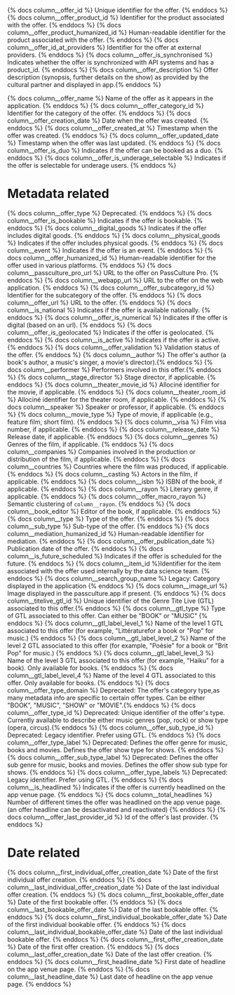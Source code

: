 {% docs column__offer_id %} Unique identifier for the offer. {% enddocs %}
{% docs column__offer_product_id %} Identifier for the product associated with the offer. {% enddocs %}
{% docs column__offer_product_humanized_id %} Human-readable identifier for the product associated with the offer. {%
enddocs %}
{% docs column__offer_id_at_providers %} Identifier for the offer at external providers. {% enddocs %}
{% docs column__offer_is_synchronised %} Indicates whether the offer is synchronized with API systems and has a
product_id. {% enddocs %}
{% docs column__offer_description %} Offer description (synopsis, further details on the show) as provided by the
cultural partner and displayed in app.{% enddocs %}

{% docs column__offer_name %} Name of the offer as it appears in the application. {% enddocs %}
{% docs column__offer_category_id %} Identifier for the category of the offer. {% enddocs %}
{% docs column__offer_creation_date %} Date when the offer was created. {% enddocs %}
{% docs column__offer_created_at %} Timestamp when the offer was created. {% enddocs %}
{% docs column__offer_updated_date %} Timestamp when the offer was last updated. {% enddocs %}
{% docs column__offer_is_duo %} Indicates if the offer can be booked as a duo. {% enddocs %}
{% docs column__offer_is_underage_selectable %} Indicates if the offer is selectable for underage users. {% enddocs %}

# Metadata related

{% docs column__offer_type %} Deprecated. {% enddocs %}
{% docs column__offer_is_bookable %} Indicates if the offer is bookable. {% enddocs %}
{% docs column__digital_goods %} Indicates if the offer includes digital goods. {% enddocs %}
{% docs column__physical_goods %} Indicates if the offer includes physical goods. {% enddocs %}
{% docs column__event %} Indicates if the offer is an event. {% enddocs %}
{% docs column__offer_humanized_id %} Human-readable identifier for the offer used in various platforms. {% enddocs %}
{% docs column__passculture_pro_url %} URL to the offer on PassCulture Pro. {% enddocs %}
{% docs column__webapp_url %} URL to the offer on the web application. {% enddocs %}
{% docs column__offer_subcategory_id %} Identifier for the subcategory of the offer. {% enddocs %}
{% docs column__offer_url %} URL to the offer. {% enddocs %}
{% docs column__is_national %} Indicates if the offer is available nationally. {% enddocs %}
{% docs column__offer_is_numerical %} Indicates if the offer is digital (based on an url). {% enddocs %}
{% docs column__offer_is_geolocated %} Indicates if the offer is geolocated. {% enddocs %}
{% docs column__is_active %} Indicates if the offer is active. {% enddocs %}
{% docs column__offer_validation %} Validation status of the offer. {% enddocs %}
{% docs column__author %} The offer's author (a book's author, a music's singer, a movie's director).{% enddocs %}
{% docs column__performer %} Performers involved in this offer.{% enddocs %}
{% docs column__stage_director %} Stage director, if applicable. {% enddocs %}
{% docs column__theater_movie_id %} Allociné identifier for the movie, if applicable. {% enddocs %}
{% docs column__theater_room_id %} Allociné identifier for the theater room, if applicable. {% enddocs %}
{% docs column__speaker %} Speaker or professor, if applicable. {% enddocs %}
{% docs column__movie_type %} Type of movie, if applicable (e.g., feature film, short film). {% enddocs %}
{% docs column__visa %} Film visa number, if applicable. {% enddocs %}
{% docs column__release_date %} Release date, if applicable. {% enddocs %}
{% docs column__genres %} Genres of the film, if applicable. {% enddocs %}
{% docs column__companies %} Companies involved in the production or distribution of the film, if applicable. {% enddocs
%}
{% docs column__countries %} Countries where the film was produced, if applicable. {% enddocs %}
{% docs column__casting %} Actors in the film, if applicable. {% enddocs %}
{% docs column__isbn %} ISBN of the book, if applicable. {% enddocs %}
{% docs column__rayon %} Literary genre, if applicable. {% enddocs %}
{% docs column__offer_macro_rayon %} Semantic clustering of `column__rayon`. {% enddocs %}
{% docs column__book_editor %} Editor of the book, if applicable. {% enddocs %}
{% docs column__type %} Type of the offer. {% enddocs %}
{% docs column__sub_type %} Sub-type of the offer. {% enddocs %}
{% docs column__mediation_humanized_id %} Human-readable identifier for mediation. {% enddocs %}
{% docs column__offer_publication_date %} Publication date of the offer. {% enddocs %}
{% docs column__is_future_scheduled %} Indicates if the offer is scheduled for the future. {% enddocs %}
{% docs column__item_id %}Identifier for the item associated with the offer used internally by the data science team. {%
enddocs %}
{% docs column__search_group_name %} Legacy: Category displayed in the application {% enddocs %}
{% docs column__image_url %} Image displayed in the passculture.app if present. {% enddocs %}
{% docs column__titelive_gtl_id %} Unique identifier of the Genre Tite Live (GTL) associated to this offer.{% enddocs %}
{% docs column__gtl_type %} Type of GTL associated to this offer. Can either be "BOOK" or "MUSIC" {% enddocs %}
{% docs column__gtl_label_level_1 %} Name of the level 1 GTL associated to this offer (for example, "Littératurefor a
book or "Pop" for music.) {% enddocs %}
{% docs column__gtl_label_level_2 %} Name of the level 2 GTL associated to this offer (for example, "Poésie" for a book
or "Brit Pop" for music.) {% enddocs %}
{% docs column__gtl_label_level_3 %} Name of the level 3 GTL associated to this offer (for example, "Haiku" for a book).
Only available for books. {% enddocs %}
{% docs column__gtl_label_level_4 %} Name of the level 4 GTL associated to this offer. Only available for books. {%
enddocs %}
{% docs column__offer_type_domain %} Deprecated: The offer's category type,as many metadata info are specific to certain
offer types. Can be either "BOOK", "MUSIC", "SHOW" or "MOVIE".{% enddocs %}
{% docs column__offer_type_id %} Deprecated: Unique identifier of the offer's type. Currently available to describe
either music genres (pop, rock) or show type (opera, circus).{% enddocs %}
{% docs column__offer_sub_type_id %} Deprecated: Legacy identifier. Prefer using GTL. {% enddocs %}
{% docs column__offer_type_label %} Deprecated: Defines the offer genre for music, books and movies. Defines the offer
show type for shows. {% enddocs %}
{% docs column__offer_sub_type_label %} Deprecated: Defines the offer sub genre for music, books and movies. Defines the
offer show sub type for shows. {% enddocs %}
{% docs column__offer_type_labels %} Deprecated: Legacy identifier. Prefer using GTL. {% enddocs %}
{% docs column__is_headlined %} Indicates if the offer is currently headlined on the app venue page. {% enddocs %}
{% docs column__total_headlines %} Number of different times the offer was headlined on the app venue page. (an offer headline can be desactivated and reactivated) {% enddocs %}
{% docs column__offer_last_provider_id %} Id of the offer's last provider. {% enddocs %}

# Date related

{% docs column__first_individual_offer_creation_date %} Date of the first individual offer creation. {% enddocs %}
{% docs column__last_individual_offer_creation_date %} Date of the last individual offer creation. {% enddocs %}
{% docs column__first_bookable_offer_date %} Date of the first bookable offer. {% enddocs %}
{% docs column__last_bookable_offer_date %} Date of the last bookable offer. {% enddocs %}
{% docs column__first_individual_bookable_offer_date %} Date of the first individual bookable offer. {% enddocs %}
{% docs column__last_individual_bookable_offer_date %} Date of the last individual bookable offer. {% enddocs %}
{% docs column__first_offer_creation_date %} Date of the first offer creation. {% enddocs %}
{% docs column__last_offer_creation_date %} Date of the last offer creation. {% enddocs %}
{% docs column__first_headline_date %} First date of headline on the app venue page. {% enddocs %}
{% docs column__last_headline_date %} Last date of headline on the app venue page. {% enddocs %}

